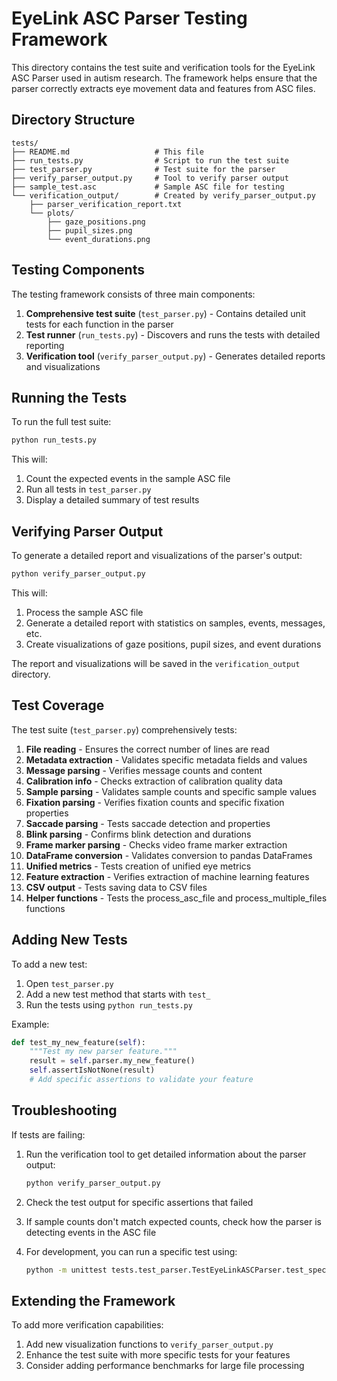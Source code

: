 # EyeLink ASC Parser Testing Framework

This directory contains the test suite and verification tools for the EyeLink ASC Parser used in autism research. The framework helps ensure that the parser correctly extracts eye movement data and features from ASC files.

## Directory Structure

```
tests/
├── README.md                   # This file
├── run_tests.py                # Script to run the test suite
├── test_parser.py              # Test suite for the parser
├── verify_parser_output.py     # Tool to verify parser output
├── sample_test.asc             # Sample ASC file for testing
└── verification_output/        # Created by verify_parser_output.py
    ├── parser_verification_report.txt
    └── plots/
        ├── gaze_positions.png
        ├── pupil_sizes.png
        └── event_durations.png
```

## Testing Components

The testing framework consists of three main components:

1. **Comprehensive test suite** (`test_parser.py`) - Contains detailed unit tests for each function in the parser
2. **Test runner** (`run_tests.py`) - Discovers and runs the tests with detailed reporting
3. **Verification tool** (`verify_parser_output.py`) - Generates detailed reports and visualizations

## Running the Tests

To run the full test suite:

```bash
python run_tests.py
```

This will:
1. Count the expected events in the sample ASC file
2. Run all tests in `test_parser.py`
3. Display a detailed summary of test results

## Verifying Parser Output

To generate a detailed report and visualizations of the parser's output:

```bash
python verify_parser_output.py
```

This will:
1. Process the sample ASC file
2. Generate a detailed report with statistics on samples, events, messages, etc.
3. Create visualizations of gaze positions, pupil sizes, and event durations

The report and visualizations will be saved in the `verification_output` directory.

## Test Coverage

The test suite (`test_parser.py`) comprehensively tests:

1. **File reading** - Ensures the correct number of lines are read
2. **Metadata extraction** - Validates specific metadata fields and values
3. **Message parsing** - Verifies message counts and content
4. **Calibration info** - Checks extraction of calibration quality data
5. **Sample parsing** - Validates sample counts and specific sample values
6. **Fixation parsing** - Verifies fixation counts and specific fixation properties
7. **Saccade parsing** - Tests saccade detection and properties
8. **Blink parsing** - Confirms blink detection and durations
9. **Frame marker parsing** - Checks video frame marker extraction
10. **DataFrame conversion** - Validates conversion to pandas DataFrames
11. **Unified metrics** - Tests creation of unified eye metrics
12. **Feature extraction** - Verifies extraction of machine learning features
13. **CSV output** - Tests saving data to CSV files
14. **Helper functions** - Tests the process_asc_file and process_multiple_files functions

## Adding New Tests

To add a new test:

1. Open `test_parser.py`
2. Add a new test method that starts with `test_`
3. Run the tests using `python run_tests.py`

Example:

```python
def test_my_new_feature(self):
    """Test my new parser feature."""
    result = self.parser.my_new_feature()
    self.assertIsNotNone(result)
    # Add specific assertions to validate your feature
```

## Troubleshooting

If tests are failing:

1. Run the verification tool to get detailed information about the parser output:
   ```bash
   python verify_parser_output.py
   ```

2. Check the test output for specific assertions that failed

3. If sample counts don't match expected counts, check how the parser is detecting events in the ASC file

4. For development, you can run a specific test using:
   ```bash
   python -m unittest tests.test_parser.TestEyeLinkASCParser.test_specific_method
   ```

## Extending the Framework

To add more verification capabilities:

1. Add new visualization functions to `verify_parser_output.py`
2. Enhance the test suite with more specific tests for your features
3. Consider adding performance benchmarks for large file processing
